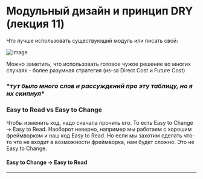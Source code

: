 # Модульный дизайн и принцип DRY (лекция 11)

Что лучше использовать существующий модуль или писать свой:

![image](https://user-images.githubusercontent.com/57497898/213869668-60c6b767-e64d-445c-8280-6669c94dbe56.png)

Можно заметить, что использовать готовое чужое решение во многих случаях - более разумная стратегия (из-за Direct Cost и Future Cost)

### \**тут было много слов и рассуждений про эту таблицу, но я их скипнул*\*

### Easy to Read vs Easy to Change

Чтобы изменить код, надо сначала прочить его. То есть Easy to Change $\rightarrow$ Easy to Read. Наоборот неверно, например мы работаем с хорошим фреймворком и наш код Easy to Read. Но если мы захотим сделать что-то что не входит в возможности фреймворка, нам будет сложно. Это не Easy to Change.

#### Easy to Change $\rightarrow$ Easy to Read

----
